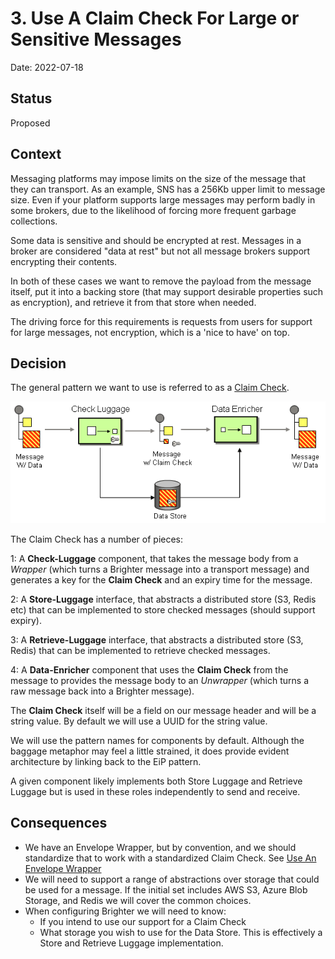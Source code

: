 # 3. Use A Claim Check For Large or Sensitive Messages 

Date: 2022-07-18

## Status

Proposed

## Context

Messaging platforms may impose limits on the size of the message that they can transport. As an example, SNS has a 256Kb upper limit to message size. Even if your platform supports large messages may perform badly in some brokers, due to the likelihood of forcing more frequent garbage collections.

Some data is sensitive and should be encrypted at rest. Messages in a broker are considered "data at rest" but not all message brokers support encrypting their contents.

In both of these cases we want to remove the payload from the message itself, put it into a backing store (that may support desirable properties such as encryption), and retrieve it from that store when needed. 

The driving force for this requirements is requests from users for support for large messages, not encryption, which is a 'nice to have' on top.

## Decision

The general pattern we want to use is referred to as a [Claim Check](https://www.enterpriseintegrationpatterns.com/patterns/messaging/StoreInLibrary.html).

![Claim Check](images/claim-check.gif)

The Claim Check has a number of pieces:

1: A **Check-Luggage** component, that takes the message body from a *Wrapper* (which turns a Brighter message into a transport message) and generates a key for the **Claim Check** and an expiry time for the message.

2: A **Store-Luggage** interface, that abstracts a distributed store (S3, Redis etc) that can be implemented to store checked messages (should support expiry).

3: A **Retrieve-Luggage** interface, that abstracts a distributed store (S3, Redis) that can be implemented to retrieve checked messages.

4: A **Data-Enricher** component that uses the **Claim Check** from the message to provides the message body to an *Unwrapper* (which turns a raw message back into a Brighter message).

The **Claim Check** itself will be a field on our message header and will be a string value. By default we will use a UUID for the string value.

We will use the pattern names for components by default. Although the baggage metaphor may feel a little strained, it does provide evident architecture by linking back to the EiP pattern.

A given component likely implements both Store Luggage and Retrieve Luggage but is used in these roles independently to send and receive.


## Consequences

* We have an Envelope Wrapper, but by convention, and we should standardize that to work with a standardized Claim Check. See [Use An Envelope Wrapper](./0004-use-an-envelope-wrapper-with-transports.md)
* We will need to support a range of abstractions over storage that could be used for a message. If the initial set includes AWS S3, Azure Blob Storage, and Redis we will cover the common choices.
* When configuring Brighter we will need to know:
    * If you intend to use our support for a Claim Check
    * What storage you wish to use for the Data Store. This is effectively a Store and Retrieve Luggage implementation. 
